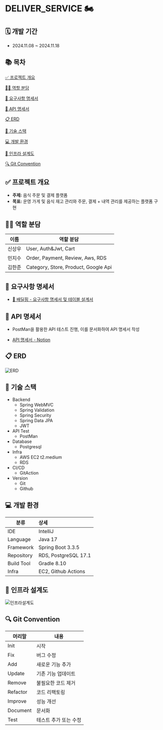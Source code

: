 # DELIVER_SERVICE 🏍


## 🗓️ 개발 기간
* 2024.11.08 ~ 2024.11.18


## 📚 목차
[✅ 프로젝트 개요](#-프로젝트-개요)

[👊🏻 역할 분담](#-역할-분담)

[📕 요구사항 명세서](#-요구사항-명세서)

[📙 API 명세서](#-api-명세서)

[📋 ERD](#-erd)

[🔧 기술 스택](#-기술-스택)

[💻 개발 환경](#-개발-환경)

[📑 인프라 설계도](#-인프라-설계도)

[🔍 Git Convention](#-git-convention)


## ✅ 프로젝트 개요
* **주제:** 음식 주문 및 결제 플랫폼
* **목표:** 운영 가게 및 음식 재고 관리와 주문, 결제 + 내역 관리를 제공하는 플랫폼 구현


## 👊🏻 역할 분담
| 이름                                         | 역할 분담                        |
|--------------------------------------------|------------------------------|
| 신상우      | User, Auth&Jwt, Cart        |
| 민지수      | Order, Payment, Review, Aws, RDS        |
| 김한준      | Category, Store, Product, Google Api  |


## 📕 요구사항 명세서
* [📘 배딜핑 - 요구사항 명세서 및 테이블 설계서](https://docs.google.com/spreadsheets/d/1gQWuJSk7CjLbx0QzEvXpc8jvOHdpER1mDXA7hXSqsc0/edit?usp=sharing)


## 📙 API 명세서
- PostMan을 활용한 API 테스트 진행, 이를 문서화하여 API 명세서 작성
* [API 명세서 - Notion](https://docs.google.com/spreadsheets/d/1gQWuJSk7CjLbx0QzEvXpc8jvOHdpER1mDXA7hXSqsc0/edit?gid=0#gid=0)


## 📋 ERD
![ERD](https://github.com/user-attachments/assets/425e5164-12fe-4f4a-bab1-4ffb185545a6)


## 🔧 기술 스택
* Backend
    * Spring WebMVC
    * Spring Validation
    * Spring Security
    * Spring Data JPA
    * JWT
* API Test
    * PostMan
* Database
    * Postgresql
* Infra
    * AWS EC2 t2.medium
    * RDS
* CI/CD
    * GitAction
* Version
    * Git
    * Github


## 💻 개발 환경

| 분류         | 상세                                  |
|------------|:------------------------------------|
| IDE        | IntelliJ                            |
| Language   | Java 17                             |
| Framework  | Spring Boot 3.3.5                   |
| Repository | RDS, PostgreSQL 17.1                |
| Build Tool | Gradle 8.10                         |
| Infra      | EC2, Github Actions                 |


## 📑 인프라 설계도
![인프라설계도](https://github.com/user-attachments/assets/d181b8ee-0c20-41d0-a57b-f0a364035f10)


## 🔍 Git Convention

|머리말|내용|
|-----|-----|
|Init|시작|
|Fix|버그 수정|
|Add|새로운 기능 추가|
|Update|기존 기능 업데이트|
|Remove|불필요한 코드 제거|
|Refactor|코드 리팩토링|
|Improve|성능 개선|
|Document|문서화|
|Test|테스트 추가 또는 수정|
